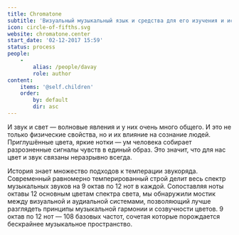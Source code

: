 ```yaml
---
title: Chromatone
subtitle: 'Визуальный музыкальный язык и средства для его изучения и использования.'
icon: circle-of-fifths.svg
website: chromatone.center
start_date: '02-12-2017 15:59'
status: process
people:
    -
        alias: /people/davay
        role: author
content:
    items: '@self.children'
    order:
        by: default
        dir: asc
---
```


И звук и свет — волновые явления и у них очень много общего. И это не только физические свойства, но и их влияние на сознание людей. Приглушённые цвета, яркие нотки — ум человека собирает разрозненные сигналы чувств в единый образ. Это значит, что для нас цвет и звук связаны неразрывно всегда.

История знает множество подходов к темперации звукоряда. Современный равномерно темперированный строй делит весь спектр музыкальных звуков на 9 октав по 12 нот в каждой. Сопоставляя ноты октавы 12 основным цветам спектра света, мы обнаружили мостик между визуальной и аудиальной системами, позволяющий лучше разглядеть принципы музыкальной гармонии и созвучности цветов. 9 октав по 12 нот — 108 базовых частот, сочетая которые порождается бескрайнее музыкальное пространство.
